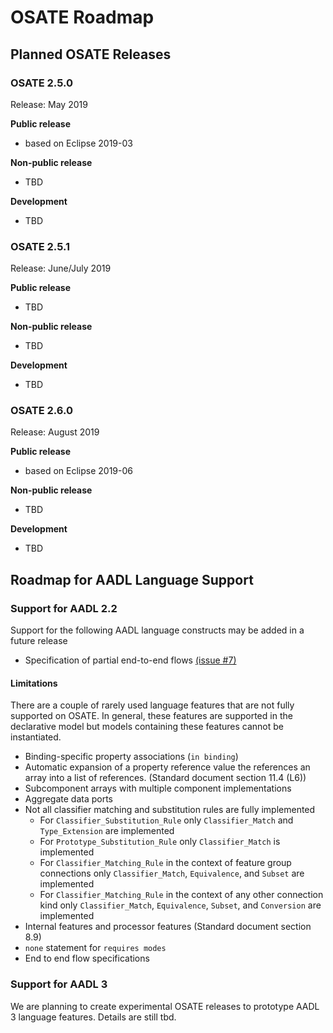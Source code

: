 # OSATE Roadmap

## Planned OSATE Releases

### OSATE 2.5.0

Release: May 2019

__Public release__

* based on Eclipse 2019-03

__Non-public release__

* TBD

__Development__

* TBD

### OSATE 2.5.1

Release: June/July 2019

__Public release__

* TBD

__Non-public release__

* TBD

__Development__

* TBD

### OSATE 2.6.0

Release: August 2019

__Public release__

* based on Eclipse 2019-06

__Non-public release__

* TBD

__Development__

* TBD

## Roadmap for AADL Language Support

### Support for AADL 2.2

Support for the following AADL language constructs may be added in a future release

* Specification of partial end-to-end flows
  [(issue #7)](https://github.com/saeaadl/aadlv2.1/issues/7)

#### Limitations

There are a couple of rarely used language features that are not fully supported on OSATE. In general, these features are
supported in the declarative model but models containing these features cannot be instantiated.

* Binding-specific property associations (`in binding`)
* Automatic expansion of a property reference value the references an array into a list of references. (Standard document section 11.4 (L6))
* Subcomponent arrays with multiple component implementations
* Aggregate data ports
* Not all classifier matching and substitution rules are fully implemented
    + For `Classifier_Substitution_Rule` only `Classifier_Match` and `Type_Extension` are implemented
    + For `Prototype_Substitution_Rule` only `Classifier_Match` is implemented
    + For `Classifier_Matching_Rule` in the context of feature group connections only `Classifier_Match`, `Equivalence`,
      and `Subset` are implemented
    + For `Classifier_Matching_Rule` in the context of any other connection kind only `Classifier_Match`, `Equivalence`,
      `Subset`, and `Conversion` are implemented
* Internal features and processor features (Standard document section 8.9)
* `none` statement for `requires modes`
* End to end flow specifications

### Support for AADL 3

We are planning to create experimental OSATE releases to prototype AADL 3 language features. Details are still tbd.
